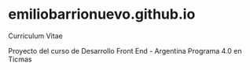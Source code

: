 # emiliobarrionuevo.github.io
Curriculum Vitae

Proyecto del curso de Desarrollo Front End - Argentina Programa 4.0 en Ticmas
